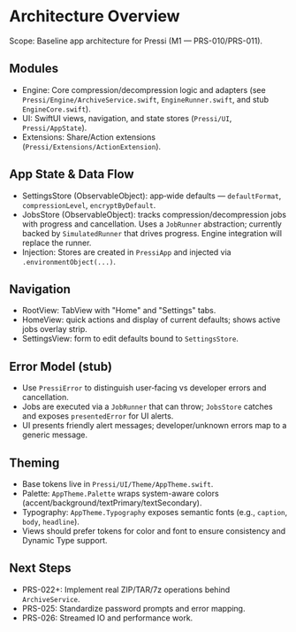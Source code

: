 # Architecture Overview

Scope: Baseline app architecture for Pressi (M1 — PRS-010/PRS-011).

## Modules
- Engine: Core compression/decompression logic and adapters (see `Pressi/Engine/ArchiveService.swift`, `EngineRunner.swift`, and stub `EngineCore.swift`).
- UI: SwiftUI views, navigation, and state stores (`Pressi/UI`, `Pressi/AppState`).
- Extensions: Share/Action extensions (`Pressi/Extensions/ActionExtension`).

## App State & Data Flow
- SettingsStore (ObservableObject): app‑wide defaults — `defaultFormat`, `compressionLevel`, `encryptByDefault`.
- JobsStore (ObservableObject): tracks compression/decompression jobs with progress and cancellation. Uses a `JobRunner` abstraction; currently backed by `SimulatedRunner` that drives progress. Engine integration will replace the runner.
- Injection: Stores are created in `PressiApp` and injected via `.environmentObject(...)`.

## Navigation
- RootView: TabView with "Home" and "Settings" tabs.
- HomeView: quick actions and display of current defaults; shows active jobs overlay strip.
- SettingsView: form to edit defaults bound to `SettingsStore`.

## Error Model (stub)
- Use `PressiError` to distinguish user‑facing vs developer errors and cancellation.
- Jobs are executed via a `JobRunner` that can throw; `JobsStore` catches and exposes `presentedError` for UI alerts.
- UI presents friendly alert messages; developer/unknown errors map to a generic message.

## Theming
- Base tokens live in `Pressi/UI/Theme/AppTheme.swift`.
- Palette: `AppTheme.Palette` wraps system-aware colors (accent/background/textPrimary/textSecondary).
- Typography: `AppTheme.Typography` exposes semantic fonts (e.g., `caption`, `body`, `headline`).
- Views should prefer tokens for color and font to ensure consistency and Dynamic Type support.

## Next Steps
- PRS-022+: Implement real ZIP/TAR/7z operations behind `ArchiveService`.
- PRS-025: Standardize password prompts and error mapping.
- PRS-026: Streamed IO and performance work.
